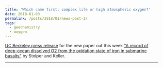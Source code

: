 ```yaml
---
title: 'Which came first: complex life or high atmospheric oxygen?'
date: 2018-01-03
permalink: /posts/2018/01/news-post-3/
tags:
  - geochemistry
  - oxygen
---
```


[<u>UC Berkeley press release</u>](http://news.berkeley.edu/2018/01/03/which-came-first-complex-life-or-high-atmospheric-oxygen/) for the new paper out this week ["A record of deep-ocean dissolved O2 from the oxidation state of iron in submarine basalts"](https://www.nature.com/articles/nature25009) by Stolper and Keller.

------